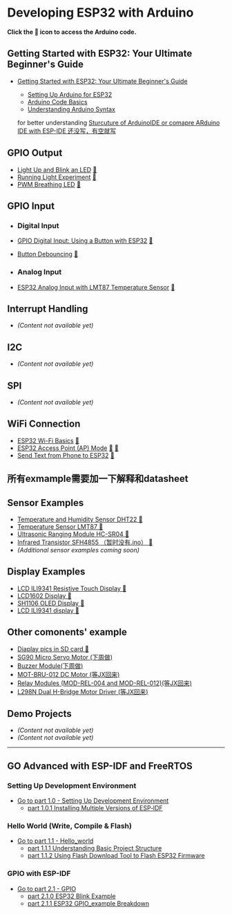 

# Developing ESP32 with Arduino

**Click the 🔧 icon to access the Arduino code.**



## Getting Started with ESP32: Your Ultimate Beginner's Guide

- [Getting Started with ESP32: Your Ultimate Beginner's Guide](Get_started/Get_Started.md)
  - [Setting Up Arduino for ESP32](Get_started/ArduinoEnvironment.md)
  - [Arduino Code Basics](Get_started/ArduinoUnderstanding.md)
  - [Understanding Arduino Syntax](Get_started/ArduinoSyntax.md)
  
  for better understanding [Sturcuture of ArduinoIDE or comapre ARduino IDE with ESP-IDE 还没写，有空就写]()


## GPIO Output

- [Light Up and Blink an LED](GPIO_Output_Arduino/LED_blink.md) [🔧](GPIO_Output_Arduino/led_blink.ino)
- [Running Light Experiment](GPIO_Output_Arduino/LED_RunningLight.md) [🔧](GPIO_Output_Arduino/led_RunningLight.ino)
- [PWM Breathing LED](GPIO_Output_Arduino/LED_PWM.md) [🔧](GPIO_Output_Arduino/led_PWM.ino)



## GPIO Input

- ### Digital Input
- [GPIO Digital Input: Using a Button with ESP32](GPIO_Input_Arduino/button_input.md) [🔧](GPIO_Input_Arduino/button_input.ino)
- [Button Debouncing](GPIO_Input_Arduino/Button_Debouncing.md) [🔧](GPIO_Input_Arduino/button_debouncing.ino)

- ### Analog Input
- [ESP32 Analog Input with LMT87 Temperature Sensor](GPIO_Input_Arduino/analog_input.md) [🔧](GPIO_Input_Arduino/analog_input.ino)



## Interrupt Handling
- *(Content not available yet)*



## I2C
- *(Content not available yet)*


## SPI
- *(Content not available yet)*



## WiFi Connection

- [ESP32 Wi-Fi Basics](WiFi/ConnectWiFi.md) [🔧](WiFi/ConnectWifi.ino)
- [ESP32 Access Point (AP) Mode](WiFi/APmode.md) [🔧](WiFi/APmode.md) [🔧](WiFi/WebPage_withAPmode.ino)
- [Send Text from Phone to ESP32](WiFi/SendMessageToESP.md) [🔧](WiFi/SendMessageToESP.ino)


## 所有exmample需要加一下解释和datasheet
## Sensor Examples

- [Temperature and Humidity Sensor DHT22 🔧](Sensors/TemperatureHumidityDHT22.ino)
- [Temperature Sensor LMT87 🔧](Sensors/TemperatureLMT87.ino)
- [Ultrasonic Ranging Module HC-SR04 🔧](Sensors/UltrasonicRangingModuleHC-SR04.ino)
- [Infrared Transistor SFH4855 （暂时没有.ino） 🔧]()
- *(Additional sensor examples coming soon)*


## Display Examples

- [LCD ILI9341 Resistive Touch Display 🔧](Diaplay\TFT_display_Test.ino)
- [LCD1602 Display 🔧](Diaplay\LCD1602_Test.ino)
- [SH1106 OLED Display 🔧](Diaplay\oled_lcd_test.ino)
- [LCD ILI9341 display 🔧](Diaplay\lcd_ili9431_test.ino)

## Other comonents' example
- [Diaplay pics in SD card 🔧](SDcard\ESP32_SDcard_jpeg.ino)
- [SG90 Micro Servo Motor (下周做)]() 
- [Buzzer Module(下周做)]() 
- [MOT-BRU-012 DC Motor (等JX回来)]()
- [Relay Modules (MOD-REL-004 and MOD-REL-012)(等JX回来)]()
- [L298N Dual H-Bridge Motor Driver (等JX回来)]()

## Demo Projects

- *(Content not available yet)*
- *(Content not available yet)*

---

## GO Advanced with ESP-IDF and FreeRTOS

### Setting Up Development Environment
- [Go to part 1.0 - Setting Up Development Environment](Setting-up-Development-Enviroment/Setting-Up-Development-Environment.md)
  - [part 1.0.1 Installing Multiple Versions of ESP‐IDF](Setting-up-Development-Enviroment/InstallingMultipleVersionsofESP‐IDF.md)

### Hello World (Write, Compile & Flash)
- [Go to part 1.1 - Hello_world](Setting-up-Development-Enviroment/Hello_world.md)
  - [part 1.1.1 Understanding Basic Project Structure](Setting-up-Development-Enviroment/BasicProjectStructure.md)
  - [part 1.1.2 Using Flash Download Tool to Flash ESP32 Firmware](Setting-up-Development-Enviroment/UsingFlashDownloadTooltoFlash.md)

### GPIO with ESP-IDF
- [Go to part 2.1 - GPIO](GPIO_ESP_IDE/GPIO_key_input.md)
  - [part 2.1.0 ESP32 Blink Example](GPIO_ESP_IDE/blink_3led.md)
  - [part 2.1.1 ESP32 GPIO_example Breakdown](GPIO_ESP_IDE/ESP32_GPIO_example.md)

